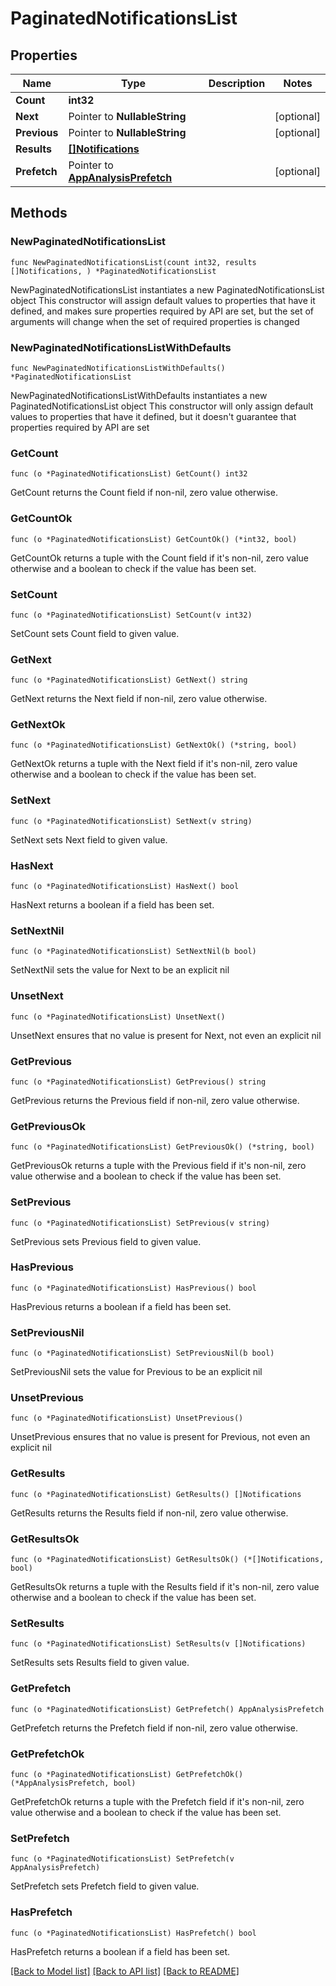 # PaginatedNotificationsList

## Properties

Name | Type | Description | Notes
------------ | ------------- | ------------- | -------------
**Count** | **int32** |  | 
**Next** | Pointer to **NullableString** |  | [optional] 
**Previous** | Pointer to **NullableString** |  | [optional] 
**Results** | [**[]Notifications**](Notifications.md) |  | 
**Prefetch** | Pointer to [**AppAnalysisPrefetch**](AppAnalysisPrefetch.md) |  | [optional] 

## Methods

### NewPaginatedNotificationsList

`func NewPaginatedNotificationsList(count int32, results []Notifications, ) *PaginatedNotificationsList`

NewPaginatedNotificationsList instantiates a new PaginatedNotificationsList object
This constructor will assign default values to properties that have it defined,
and makes sure properties required by API are set, but the set of arguments
will change when the set of required properties is changed

### NewPaginatedNotificationsListWithDefaults

`func NewPaginatedNotificationsListWithDefaults() *PaginatedNotificationsList`

NewPaginatedNotificationsListWithDefaults instantiates a new PaginatedNotificationsList object
This constructor will only assign default values to properties that have it defined,
but it doesn't guarantee that properties required by API are set

### GetCount

`func (o *PaginatedNotificationsList) GetCount() int32`

GetCount returns the Count field if non-nil, zero value otherwise.

### GetCountOk

`func (o *PaginatedNotificationsList) GetCountOk() (*int32, bool)`

GetCountOk returns a tuple with the Count field if it's non-nil, zero value otherwise
and a boolean to check if the value has been set.

### SetCount

`func (o *PaginatedNotificationsList) SetCount(v int32)`

SetCount sets Count field to given value.


### GetNext

`func (o *PaginatedNotificationsList) GetNext() string`

GetNext returns the Next field if non-nil, zero value otherwise.

### GetNextOk

`func (o *PaginatedNotificationsList) GetNextOk() (*string, bool)`

GetNextOk returns a tuple with the Next field if it's non-nil, zero value otherwise
and a boolean to check if the value has been set.

### SetNext

`func (o *PaginatedNotificationsList) SetNext(v string)`

SetNext sets Next field to given value.

### HasNext

`func (o *PaginatedNotificationsList) HasNext() bool`

HasNext returns a boolean if a field has been set.

### SetNextNil

`func (o *PaginatedNotificationsList) SetNextNil(b bool)`

 SetNextNil sets the value for Next to be an explicit nil

### UnsetNext
`func (o *PaginatedNotificationsList) UnsetNext()`

UnsetNext ensures that no value is present for Next, not even an explicit nil
### GetPrevious

`func (o *PaginatedNotificationsList) GetPrevious() string`

GetPrevious returns the Previous field if non-nil, zero value otherwise.

### GetPreviousOk

`func (o *PaginatedNotificationsList) GetPreviousOk() (*string, bool)`

GetPreviousOk returns a tuple with the Previous field if it's non-nil, zero value otherwise
and a boolean to check if the value has been set.

### SetPrevious

`func (o *PaginatedNotificationsList) SetPrevious(v string)`

SetPrevious sets Previous field to given value.

### HasPrevious

`func (o *PaginatedNotificationsList) HasPrevious() bool`

HasPrevious returns a boolean if a field has been set.

### SetPreviousNil

`func (o *PaginatedNotificationsList) SetPreviousNil(b bool)`

 SetPreviousNil sets the value for Previous to be an explicit nil

### UnsetPrevious
`func (o *PaginatedNotificationsList) UnsetPrevious()`

UnsetPrevious ensures that no value is present for Previous, not even an explicit nil
### GetResults

`func (o *PaginatedNotificationsList) GetResults() []Notifications`

GetResults returns the Results field if non-nil, zero value otherwise.

### GetResultsOk

`func (o *PaginatedNotificationsList) GetResultsOk() (*[]Notifications, bool)`

GetResultsOk returns a tuple with the Results field if it's non-nil, zero value otherwise
and a boolean to check if the value has been set.

### SetResults

`func (o *PaginatedNotificationsList) SetResults(v []Notifications)`

SetResults sets Results field to given value.


### GetPrefetch

`func (o *PaginatedNotificationsList) GetPrefetch() AppAnalysisPrefetch`

GetPrefetch returns the Prefetch field if non-nil, zero value otherwise.

### GetPrefetchOk

`func (o *PaginatedNotificationsList) GetPrefetchOk() (*AppAnalysisPrefetch, bool)`

GetPrefetchOk returns a tuple with the Prefetch field if it's non-nil, zero value otherwise
and a boolean to check if the value has been set.

### SetPrefetch

`func (o *PaginatedNotificationsList) SetPrefetch(v AppAnalysisPrefetch)`

SetPrefetch sets Prefetch field to given value.

### HasPrefetch

`func (o *PaginatedNotificationsList) HasPrefetch() bool`

HasPrefetch returns a boolean if a field has been set.


[[Back to Model list]](../README.md#documentation-for-models) [[Back to API list]](../README.md#documentation-for-api-endpoints) [[Back to README]](../README.md)


